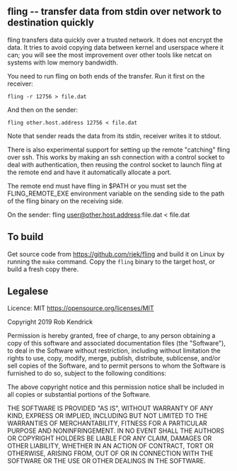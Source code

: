 fling -- transfer data from stdin over network to destination quickly
-----------------------------------------------------------------------------

fling transfers data quickly over a trusted network. It does not
encrypt the data. It tries to avoid copying data between kernel and
userspace where it can; you will see the most improvement over other
tools like netcat on systems with low memory bandwidth.

You need to run fling on both ends of the transfer. Run it first on
the receiver:

    fling -r 12756 > file.dat

And then on the sender:

    fling other.host.address 12756 < file.dat

Note that sender reads the data from its stdin, receiver writes it to
stdout.

There is also experimental support for setting up the remote "catching"
fling over ssh.  This works by making an ssh connection with a control
socket to deal with authentication, then reusing the control socket to
launch fling at the remote end and have it automatically allocate a port.

The remote end must have fling in $PATH or you must set the FLING_REMOTE_EXE
environment variable on the sending side to the path of the fling binary
on the receiving side.

On the sender:
    fling user@other.host.address:file.dat < file.dat


To build
-----------------------------------------------------------------------------

Get source code from <https://github.com/rjek/fling> and build it on
Linux by running the `make` command. Copy the `fling` binary to the
target host, or build a fresh copy there.


Legalese
-----------------------------------------------------------------------------

Licence: MIT <https://opensource.org/licenses/MIT>

Copyright 2019  Rob Kendrick

Permission is hereby granted, free of charge, to any person obtaining
a copy of this software and associated documentation files (the
"Software"), to deal in the Software without restriction, including
without limitation the rights to use, copy, modify, merge, publish,
distribute, sublicense, and/or sell copies of the Software, and to
permit persons to whom the Software is furnished to do so, subject to
the following conditions:

The above copyright notice and this permission notice shall be
included in all copies or substantial portions of the Software.

THE SOFTWARE IS PROVIDED "AS IS", WITHOUT WARRANTY OF ANY KIND,
EXPRESS OR IMPLIED, INCLUDING BUT NOT LIMITED TO THE WARRANTIES OF
MERCHANTABILITY, FITNESS FOR A PARTICULAR PURPOSE AND NONINFRINGEMENT.
IN NO EVENT SHALL THE AUTHORS OR COPYRIGHT HOLDERS BE LIABLE FOR ANY
CLAIM, DAMAGES OR OTHER LIABILITY, WHETHER IN AN ACTION OF CONTRACT,
TORT OR OTHERWISE, ARISING FROM, OUT OF OR IN CONNECTION WITH THE
SOFTWARE OR THE USE OR OTHER DEALINGS IN THE SOFTWARE.
